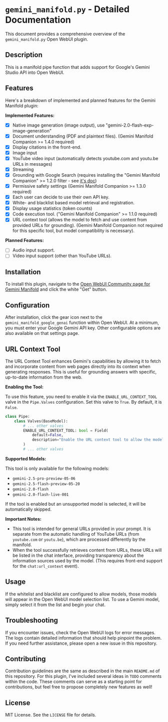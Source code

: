 # `gemini_manifold.py` - Detailed Documentation

This document provides a comprehensive overview of the `gemini_manifold.py` Open WebUI plugin.

## Description

This is a manifold pipe function that adds support for Google's Gemini Studio API into Open WebUI.

## Features

Here's a breakdown of implemented and planned features for the Gemini Manifold plugin:

**Implemented Features:**

-   [x] Native image generation (image output), use "gemini-2.0-flash-exp-image-generation"
-   [x] Document understanding (PDF and plaintext files). (Gemini Manifold Companion >= 1.4.0 required)
-   [x] Display citations in the front-end.
-   [x] Image input
-   [x] YouTube video input (automatically detects youtube.com and youtu.be URLs in messages)
-   [x] Streaming
-   [x] Grounding with Google Search (requires installing the "Gemini Manifold Companion" >= 1.2.0 filter - see [it's doc](../filters/gemini_manifold_companion.md))
-   [x] Permissive safety settings (Gemini Manifold Companion >= 1.3.0 required)
-   [x] Each user can decide to use their own API key.
-   [x] White- and blacklist based model retrieval and registration.
-   [x] Display usage statistics (token counts)
-   [x] Code execution tool. ("Gemini Manifold Companion" >= 1.1.0 required)
-   [x] URL context tool (allows the model to fetch and use content from provided URLs for grounding). (Gemini Manifold Companion not required for this specific tool, but model compatibility is necessary).

**Planned Features:**

-   [ ] Audio input support.
-   [ ] Video input support (other than YouTube URLs).

## Installation

To install this plugin, navigate to the [Open WebUI Community page for Gemini Manifold](https://openwebui.com/f/suurt8ll/gemini_manifold_google_genai) and click the white "Get" button.

## Configuration

After installation, click the gear icon next to the `gemini_manifold_google_genai` function within Open WebUI. At a minimum, you must enter your Google Gemini API key. Other configurable options are also available on that settings page.

## URL Context Tool

The URL Context Tool enhances Gemini's capabilities by allowing it to fetch and incorporate content from web pages directly into its context when generating responses. This is useful for grounding answers with specific, up-to-date information from the web.

**Enabling the Tool:**

To use this feature, you need to enable it via the `ENABLE_URL_CONTEXT_TOOL` valve in the `Pipe.Valves` configuration. Set this valve to `True`. By default, it is `False`.

```python
class Pipe:
    class Valves(BaseModel):
        # ... other valves
        ENABLE_URL_CONTEXT_TOOL: bool = Field(
            default=False,
            description="Enable the URL context tool to allow the model to fetch and use content from provided URLs. This tool is only compatible with specific models.",
        )
        # ... other valves
```

**Supported Models:**

This tool is only available for the following models:
*   `gemini-2.5-pro-preview-05-06`
*   `gemini-2.5-flash-preview-05-20`
*   `gemini-2.0-flash`
*   `gemini-2.0-flash-live-001`

If the tool is enabled but an unsupported model is selected, it will be automatically skipped.

**Important Notes:**

*   This tool is intended for general URLs provided in your prompt. It is separate from the automatic handling of YouTube URLs (from `youtube.com` or `youtu.be`), which are processed differently by the manifold.
*   When the tool successfully retrieves content from URLs, these URLs will be listed in the chat interface, providing transparency about the information sources used by the model. (This requires front-end support for the `chat:url_context` event).

## Usage

If the whitelist and blacklist are configured to allow models, those models will appear in the Open WebUI model selection list. To use a Gemini model, simply select it from the list and begin your chat.

## Troubleshooting

If you encounter issues, check the Open WebUI logs for error messages. The logs contain detailed information that should help pinpoint the problem. If you need further assistance, please open a new issue in this repository.

## Contributing

Contribution guidelines are the same as described in the main `README.md` of this repository. For this plugin, I've included several ideas in `TODO` comments within the code. These comments can serve as a starting point for contributions, but feel free to propose completely new features as well!

## License

MIT License. See the `LICENSE` file for details.
